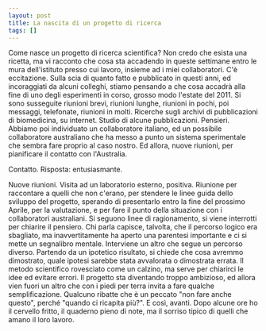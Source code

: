 ```yaml
---
layout: post
title: La nascita di un progetto di ricerca
tags: []
---
```


Come nasce un progetto di ricerca scientifica? Non credo che esista una ricetta, ma vi racconto che cosa sta accadendo in queste settimane entro le mura dell'istituto presso cui lavoro, insieme ad i miei collaboratori.
C'è eccitazione. Sulla scia di quanto fatto e pubblicato in questi anni, ed incoraggiati da alcuni colleghi, stiamo pensando a che cosa accadrà alla fine di uno degli esperimenti in corso, grosso modo l'estate del 2011. Si sono susseguite riunioni brevi, riunioni lunghe, riunioni in pochi, poi messaggi, telefonate, riunioni in molti. Ricerche sugli archivi di pubblicazioni di biomedicina, su internet. Studio di alcune pubblicazioni. Pensieri.
Abbiamo poi individuato un collaboratore italiano, ed un possibile collaboratore australiano che ha messo a punto un sistema sperimentale che sembra fare proprio al caso nostro. Ed allora, nuove riunioni, per pianificare il contatto con l'Australia.

Contatto.
Risposta: entusiasmante.

Nuove riunioni. Visita ad un laboratorio esterno, positiva. Riunione per raccontare a quelli che non c'erano, per stendere le linee guida dello sviluppo del progetto, sperando di presentarlo entro la fine del prossimo Aprile, per la valutazione, e per fare il punto della situazione con i collaboratori australiani.
Si seguono linee di ragionamento, si viene interrotti per chiarire il pensiero. Chi parla capisce, talvolta, che il percorso logico era sbagliato, ma inavvertitamente ha aperto una parentesi importante e ci si mette un segnalibro mentale. Interviene un altro che segue un percorso diverso. Partendo da un ipotetico risultato, si chiede che cosa avremmo dimostrato, quale ipotesi sarebbe stata avvalorata o dimostrata errata. Il metodo scientifico rovesciato come un calzino, ma serve per chiarirci le idee ed evitare errori.
Il progetto sta diventando troppo ambizioso, ed allora vien fuori un altro che con i piedi per terra invita a fare qualche semplificazione. Qualcuno ribatte che è un peccato "non fare anche questo", perché "quando ci ricapita più?". E così, avanti. Dopo alcune ore ho il cervello fritto, il quaderno pieno di note, ma il sorriso tipico di quelli che amano il loro lavoro.
